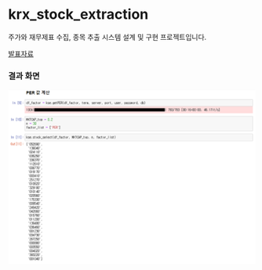 # krx_stock_extraction

주가와 재무제표 수집, 종목 추출 시스템 설계 및 구현 프로젝트입니다.

[발표자료](https://drive.google.com/file/d/1luH9AOKNo5qgtSKzLALZENkfT_p6nc2_/view)

### 결과 화면

![result_image](./image/result_image.png)
